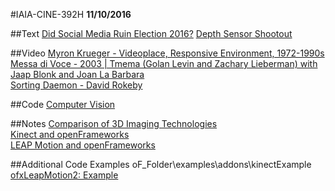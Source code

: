 #IAIA-CINE-392H
**11/10/2016**

##Text
[Did Social Media Ruin Election 2016?](http://www.npr.org/2016/11/08/500686320/did-social-media-ruin-election-2016)
[Depth Sensor Shootout](https://stimulant.com/depth-sensor-shootout-2/)

##Video
[Myron Krueger - Videoplace, Responsive Environment, 1972-1990s](https://www.youtube.com/watch?v=dmmxVA5xhuo)  
[Messa di Voce - 2003 | Tmema (Golan Levin and Zachary Lieberman) with Jaap Blonk and Joan La Barbara](http://www.flong.com/projects/messa/)  
[Sorting Daemon - David Rokeby](http://www.davidrokeby.com/sorting.html)

##Code
[Computer Vision](../c++/029_ComputerVision)

##Notes
[Comparison of 3D Imaging Technologies](https://goo.gl/mmAFjo)  
[Kinect and openFrameworks](https://github.com/openframeworks/openFrameworks/tree/master/addons/ofxKinect)  
[LEAP Motion and openFrameworks](https://github.com/genekogan/ofxLeapMotion2)

##Additional Code Examples
oF_Folder\examples\addons\kinectExample
[ofxLeapMotion2: Example](https://github.com/genekogan/ofxLeapMotion2/tree/master/example)